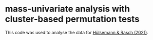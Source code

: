 # mass-univariate analysis with cluster-based permutation tests

This code was used to analyse the data for [Hülsemann & Rasch (2021)](https://onlinelibrary.wiley.com/doi/10.1111/psyp.13824).
